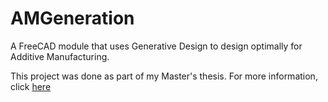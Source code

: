 # AMGeneration
A FreeCAD module that uses Generative Design to design optimally for Additive Manufacturing.

This project was done as part of my Master's thesis. For more information, click [here](https://mightybucket.github.io/projects/2021/05/31/masters-dissertation.html)
